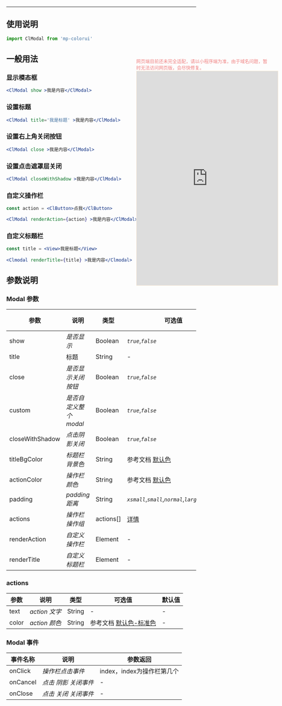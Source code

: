 ****

## 使用说明

```jsx
import ClModal from 'mp-colorui'
```



## 一般用法

### 显示模态框

```jsx
<ClModal show >我是内容</ClModal>
```

### 设置标题

```jsx
<ClModal title='我是标题' >我是内容</ClModal>
```

### 设置右上角关闭按钮

```jsx
<ClModal close >我是内容</ClModal>
```

### 设置点击遮罩层关闭

```jsx
<ClModal closeWithShadow >我是内容</ClModal>
```

### 自定义操作栏

```jsx
const action = <ClButton>点我</ClButton>

<ClModal renderAction={action} >我是内容</ClModal>
```

### 自定义标题栏

```jsx
const title = <View>我是标题</View>
      
<Clmodal renderTitle={title} >我是内容</Clmodal>
```



## 参数说明

### Modal 参数

| 参数            | 说明                   | 类型      | 可选值                                               | 默认值    |
| --------------- | ---------------------- | --------- | ---------------------------------------------------- | --------- |
| show            | *是否显示*             | Boolean   | *`true`*,*`false`*                                   | *`false`* |
| title           | 标题                   | String    | -                                                    | -         |
| close           | *是否显示关闭按钮*     | Boolean   | *`true`*,*`false`*                                   | *`true`*  |
| custom          | *是否自定义整个 modal* | Boolean   | *`true`*,*`false`*                                   | *`false`* |
| closeWithShadow | *点击阴影关闭*         | Boolean   | *`true`*,*`false`*                                   | *`false`* |
| titleBgColor    | *标题栏背景色*         | String    | 参考文档 [默认色](/home/color)                       | -         |
| actionColor     | *操作栏颜色*           | String    | 参考文档 [默认色](/home/color)                       | -         |
| padding         | *padding 距离*         | String    | *`xsmall`*,*`small`*,*`normal`*,*`large`*,*`xlarge`* | -         |
| actions         | *操作栏操作组*         | actions[] | [详情](/action/modal?id=actions)                     | []        |
| renderAction    | *自定义操作栏*         | Element   | -                                                    | -         |
| renderTitle     | *自定义标题栏*         | Element   | -                                                    | -         |

### actions

| 参数  | 说明          | 类型   | 可选值                                          | 默认值 |
| ----- | ------------- | ------ | ----------------------------------------------- | ------ |
| text  | *action 文字* | String | -                                               | -      |
| color | *action 颜色* | String | 参考文档 [默认色-标准色](/home/color?id=标准色) | -      |



### Modal 事件

| 事件名称 | 说明                 | 参数返回                   |
| -------- | -------------------- | -------------------------- |
| onClick  | *操作栏点击事件*     | index，index为操作栏第几个 |
| onCancel | *点击 阴影 关闭事件* | -                          |
| onClose  | *点击 关闭 关闭事件* | -                          |


<div style="position: fixed; right:10px; top: 5%">
<div style="width: 355px; display: flex; flex-wrap: wrap; justify-content: center; align-items: center; font-size: 12px; color: lightcoral">网页端目前还未完全适配，请以小程序端为准，由于域名问题，暂时无法访问网页版，会尽快修复。</div>
<iframe style="border: 1px solid antiquewhite" src="https://118.25.36.24/#/pages/components/modal/index" height="568" width="375"></iframe>
</div>
